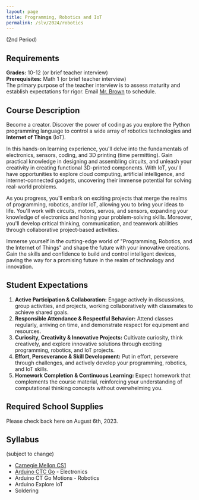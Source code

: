 ```yaml
---
layout: page
title: Programming, Robotics and IoT
permalink: /slv/2024/robotics
---
```

(2nd Period)
## Requirements

**Grades:** 10-12 (or brief teacher interview)
<br>
**Prerequisites:** Math 1 (or brief teacher interview)
<br>
The primary purpose of the teacher interview is to assess maturity and establish expectations for rigor. Email [Mr. Brown](mailto:ebrown@slvusd.org) to schedule.

## Course Description

Become a creator. Discover the power of coding as you explore the Python programming language to control a wide array of robotics technologies and **Internet of Things** (IoT).

In this hands-on learning experience, you'll delve into the fundamentals of electronics, sensors, coding, and 3D printing (time permitting). Gain practical knowledge in designing and assembling circuits, and unleash your creativity in creating functional 3D-printed components. With IoT, you'll have opportunities to explore cloud computing, artificial intelligence, and internet-connected gadgets, uncovering their immense potential for solving real-world problems.

As you progress, you'll embark on exciting projects that merge the realms of programming, robotics, and/or IoT, allowing you to bring your ideas to life. You'll work with circuits, motors, servos, and sensors, expanding your knowledge of electronics and honing your problem-solving skills. Moreover, you'll develop critical thinking, communication, and teamwork abilities through collaborative project-based activities.

Immerse yourself in the cutting-edge world of "Programming, Robotics, and the Internet of Things" and shape the future with your innovative creations. Gain the skills and confidence to build and control intelligent devices, paving the way for a promising future in the realm of technology and innovation.

## Student Expectations

1. **Active Participation & Collaboration:** Engage actively in discussions, group activities, and projects, working collaboratively with classmates to achieve shared goals.
2. **Responsible Attendance & Respectful Behavior:** Attend classes regularly, arriving on time, and demonstrate respect for equipment and resources.
3. **Curiosity, Creativity & Innovative Projects:** Cultivate curiosity, think creatively, and explore innovative solutions through exciting programming, robotics, and IoT projects.
4. **Effort, Perseverance & Skill Development:** Put in effort, persevere through challenges, and actively develop your programming, robotics, and IoT skills.
5. **Homework Completion & Continuous Learning:** Expect homework that complements the course material, reinforcing your understanding of computational thinking concepts without overwhelming you.

## Required School Supplies

Please check back here on August 6th, 2023.

## Syllabus

(subject to change)

* [Carnegie Mellon CS1](https://academy.cs.cmu.edu/course-info)
* [Arduino CTC Go](https://www.arduino.cc/education/ctc-go) - Electronics
* Arduino CT Go Motions - Robotics
* Arduino Explore IoT
* Soldering
